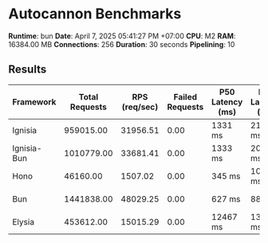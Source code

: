 # Autocannon Benchmarks

**Runtime**: bun
**Date**: April 7, 2025 05:41:27 PM +07:00
**CPU**: M2
**RAM**: 16384.00 MB
**Connections**: 256
**Duration**: 30 seconds
**Pipelining**: 10

## Results

| Framework   | Total Requests | RPS (req/sec) | Failed Requests | P50 Latency (ms) | P75 Latency (ms) | P90 Latency (ms) | P99 Latency (ms) | Avg Latency (ms) | Min Latency (ms) | Max Latency (ms) |
| ----------- | -------------- | ------------- | --------------- | ---------------- | ---------------- | ---------------- | ---------------- | ---------------- | ---------------- | ---------------- |
| Ignisia     | 959015.00      | 31956.51      | 0.00            | 1331 ms          | 2130 ms          | 2688 ms          | 4226 ms          | 1498.72 ms       | 12 ms            | 6746 ms          |
| Ignisia-Bun | 1010779.00     | 33681.41      | 0.00            | 1333 ms          | 2004 ms          | 3026 ms          | 5877 ms          | 1557.4 ms        | 18 ms            | 10243 ms         |
| Hono        | 46160.00       | 1507.02       | 0.00            | 345 ms           | 1002 ms          | 2652 ms          | 6142 ms          | 908.16 ms        | 16 ms            | 15495 ms         |
| Bun         | 1441838.00     | 48029.25      | 0.00            | 627 ms           | 885 ms           | 1261 ms          | 2007 ms          | 707.65 ms        | 14 ms            | 3287 ms          |
| Elysia      | 453612.00      | 15015.29      | 0.00            | 12467 ms         | 13631 ms         | 14743 ms         | 16843 ms         | 11128.1 ms       | 16 ms            | 20928 ms         |
